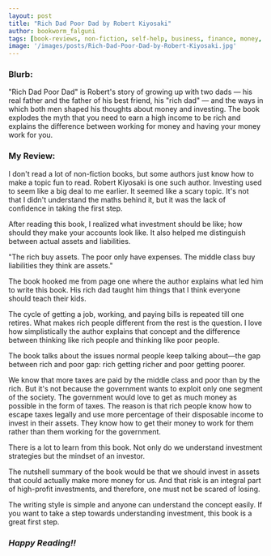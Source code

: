 ```yaml
---
layout: post
title: "Rich Dad Poor Dad by Robert Kiyosaki"
author: bookworm_falguni
tags: [book-reviews, non-fiction, self-help, business, finance, money, economics, entrepreneurship]
image: '/images/posts/Rich-Dad-Poor-Dad-by-Robert-Kiyosaki.jpg'
---
```


### **Blurb:**
"Rich Dad Poor Dad" is Robert's story of growing up with two dads — his real father and the father of his best friend, his "rich dad" — and the ways in which both men shaped his thoughts about money and investing. The book explodes the myth that you need to earn a high income to be rich and explains the difference between working for money and having your money work for you.

### **My Review:**
I don't read a lot of non-fiction books, but some authors just know how to make a topic fun to read. Robert Kiyosaki is one such author. Investing used to seem like a big deal to me earlier. It seemed like a scary topic. It's not that I didn't understand the maths behind it, but it was the lack of confidence in taking the first step.

After reading this book, I realized what investment should be like; how should they make your accounts look like. It also helped me distinguish between actual assets and liabilities.

"The rich buy assets. The poor only have expenses. The middle class buy liabilities they think are assets."

The book hooked me from page one where the author explains what led him to write this book. His rich dad taught him things that I think everyone should teach their kids. 

The cycle of getting a job, working, and paying bills is repeated till one retires. What makes rich people different from the rest is the question. I love how simplistically the author explains that concept and the difference between thinking like rich people and thinking like poor people. 

The book talks about the issues normal people keep talking about—the gap between rich and poor gap: rich getting richer and poor getting poorer.

We know that more taxes are paid by the middle class and poor than by the rich. But it's not because the government wants to exploit only one segment of the society. The government would love to get as much money as possible in the form of taxes. The reason is that rich people know how to escape taxes legally and use more percentage of their disposable income to invest in their assets. They know how to get their money to work for them rather than them working for the government. 

There is a lot to learn from this book. Not only do we understand investment strategies but the mindset of an investor. 

The nutshell summary of the book would be that we should invest in assets that could actually make more money for us. And that risk is an integral part of high-profit investments, and therefore, one must not be scared of losing. 

The writing style is simple and anyone can understand the concept easily. If you want to take a step towards understanding investment, this book is a great first step.

### ***Happy Reading!!***
